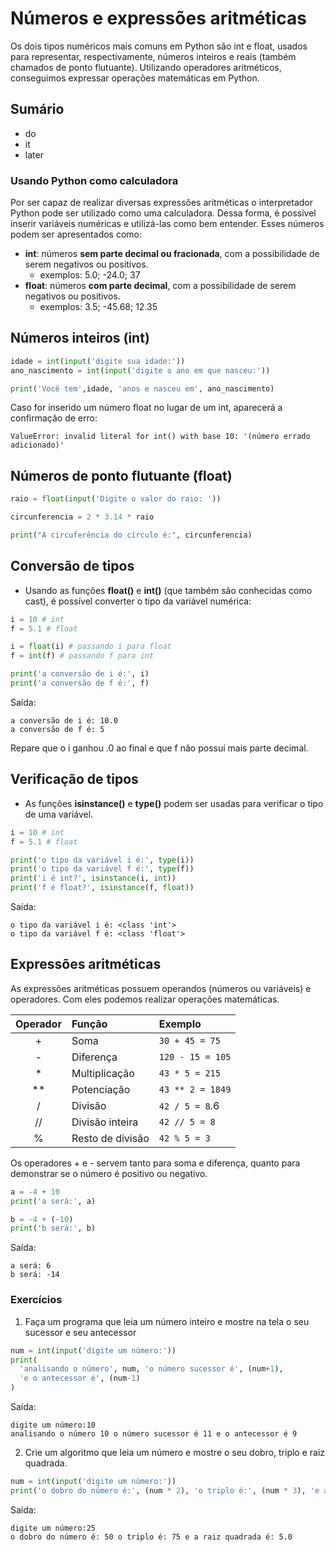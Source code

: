 # Números e expressões aritméticas

Os dois tipos numéricos mais comuns em Python são int e float, usados para 
representar, respectivamente, números inteiros e reais (também chamados de ponto
flutuante). Utilizando operadores aritméticos, conseguimos expressar operações 
matemáticas em Python.
 
## Sumário

* do
* it
* later

### Usando Python como calculadora

Por ser capaz de realizar diversas expressões aritméticas o interpretador Python
pode ser utilizado como uma calculadora. Dessa forma, é possível inserir 
variáveis numéricas e utilizá-las como bem entender. Esses números podem ser 
apresentados como: 

* **int**: números **sem parte decimal ou fracionada**, com a possibilidade de 
           serem negativos ou positivos.
  * exemplos: 5.0; -24.0; 37
* **float**: números **com parte decimal**, com a possibilidade de serem 
  negativos ou positivos.
  * exemplos: 3.5; -45.68; 12.35

## Números inteiros (int)

```python
idade = int(input('digite sua idade:')) 
ano_nascimento = int(input('digite o ano em que nasceu:')) 

print('Você tem',idade, 'anos e nasceu em', ano_nascimento)
```

Caso for inserido um número float no lugar de um int, aparecerá a confirmação de erro:

```
ValueError: invalid literal for int() with base 10: '(número errado adicionado)'
```

## Números de ponto flutuante (float)

```python
raio = float(input('Digite o valor do raio: '))

circunferencia = 2 * 3.14 * raio

print("A circuferência do círculo é:", circunferencia)
```

## Conversão de tipos

* Usando as funções **float()** e **int()** (que também são conhecidas como
cast), é possível converter o tipo da variável numérica:

```python
i = 10 # int
f = 5.1 # float

i = float(i) # passando i para float
f = int(f) # passando f para int

print('a conversão de i é:', i)
print('a conversão de f é:', f)
```

Saída:

```
a conversão de i é: 10.0
a conversão de f é: 5
```

Repare que o i ganhou .0 ao final e que f não possuí mais parte decimal.

## Verificação de tipos

* As funções **isinstance()** e **type()** podem ser usadas para verificar o 
tipo de uma variável.

```python
i = 10 # int
f = 5.1 # float

print('o tipo da variável i é:', type(i))
print('o tipo da variável f é:', type(f))
print('i é int?', isinstance(i, int))
print('f é float?', isinstance(f, float))
```

Saída:

```
o tipo da variável i é: <class 'int'>
o tipo da variável f é: <class 'float'>
```

## Expressões aritméticas

As expressões aritméticas possuem operandos (números ou variáveis) e operadores.
Com eles podemos realizar operações matemáticas.

|  Operador    | Função           | Exemplo          |
|:------------:|:-----------------|:-----------------|
|      +       | Soma             | `30 + 45 = 75`   |
|      -       | Diferença        | `120 - 15 = 105` |
|      *       | Multiplicação    | `43 * 5 = 215`   |
|      **      | Potenciação      | `43 ** 2 = 1849` |
|      /       | Divisão          | `42 / 5 = 8`.6   |
|      //      | Divisão inteira  | `42 // 5 = 8`    |
|      %       | Resto de divisão | `42 % 5 = 3`     |

Os operadores + e - servem tanto para soma e diferença, quanto para demonstrar 
se o número é positivo ou negativo.

```python
a = -4 + 10
print('a será:', a)

b = -4 + (-10)
print('b será:', b)
```

Saída:

```
a será: 6
b será: -14
```

### Exercícios

1. Faça um programa que leia um número inteiro e mostre na tela o seu sucessor e seu antecessor

```python
num = int(input('digite um número:'))
print(
  'analisando o número', num, 'o número sucessor é', (num+1), 
  'e o antecessor é', (num-1)
)
```

Saída:

```
digite um número:10
analisando o número 10 o número sucessor é 11 e o antecessor é 9
```

2. Crie um algoritmo que leia um número e mostre o seu dobro, triplo e raiz 
quadrada.

```python
num = int(input('digite um número:'))
print('o dobro do número é:', (num * 2), 'o triplo é:', (num * 3), 'e a raiz quadrada é:', (num ** 0.5))
```

Saída:

```
digite um número:25
o dobro do número é: 50 o triplo é: 75 e a raiz quadrada é: 5.0
```

